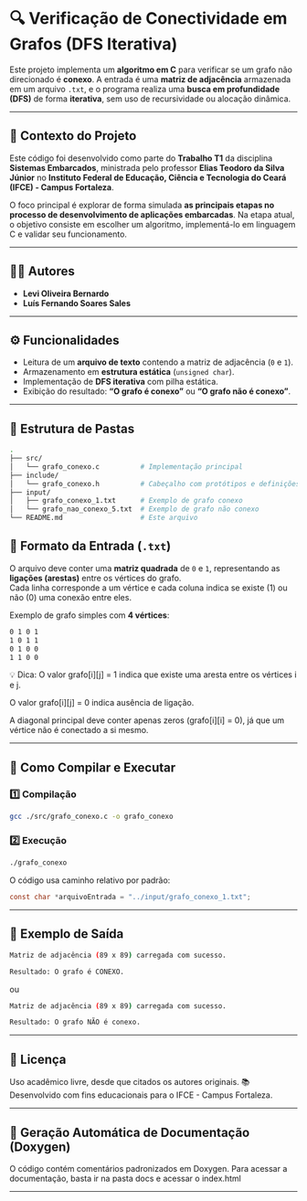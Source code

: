 # 🔍 Verificação de Conectividade em Grafos (DFS Iterativa)

Este projeto implementa um **algoritmo em C** para verificar se um grafo não direcionado é **conexo**. A entrada é uma **matriz de adjacência** armazenada em um arquivo `.txt`, e o programa realiza uma **busca em profundidade (DFS)** de forma **iterativa**, sem uso de recursividade ou alocação dinâmica.

---

## 🧠 Contexto do Projeto

Este código foi desenvolvido como parte do **Trabalho T1** da disciplina **Sistemas Embarcados**, ministrada pelo professor **Elias Teodoro da Silva Júnior** no **Instituto Federal de Educação, Ciência e Tecnologia do Ceará (IFCE) - Campus Fortaleza**.

O foco principal é explorar de forma simulada **as principais etapas no processo de desenvolvimento de aplicações embarcadas**. Na etapa atual, o objetivo consiste em escolher um algoritmo, implementá-lo em linguagem C e validar seu funcionamento.

---

## 👨‍💻 Autores

- **Levi Oliveira Bernardo**  
- **Luís Fernando Soares Sales**

---

## ⚙️ Funcionalidades

- Leitura de um **arquivo de texto** contendo a matriz de adjacência (`0` e `1`).
- Armazenamento em **estrutura estática** (`unsigned char`).
- Implementação de **DFS iterativa** com pilha estática.
- Exibição do resultado: **“O grafo é conexo”** ou **“O grafo não é conexo”**.

---

## 📂 Estrutura de Pastas

```bash
.
├── src/
│   └── grafo_conexo.c          # Implementação principal
├── include/
│   └── grafo_conexo.h          # Cabeçalho com protótipos e definições
├── input/
│   ├── grafo_conexo_1.txt      # Exemplo de grafo conexo
│   └── grafo_nao_conexo_5.txt  # Exemplo de grafo não conexo
└── README.md                   # Este arquivo

```

## 🧩 Formato da Entrada (`.txt`)

O arquivo deve conter uma **matriz quadrada** de `0` e `1`, representando as **ligações (arestas)** entre os vértices do grafo.  
Cada linha corresponde a um vértice e cada coluna indica se existe (1) ou não (0) uma conexão entre eles.

Exemplo de grafo simples com **4 vértices**:

```txt
0 1 0 1
1 0 1 1
0 1 0 0
1 1 0 0

```

💡 Dica:
O valor grafo[i][j] = 1 indica que existe uma aresta entre os vértices i e j.

O valor grafo[i][j] = 0 indica ausência de ligação.

A diagonal principal deve conter apenas zeros (grafo[i][i] = 0), já que um vértice não é conectado a si mesmo.

---

## 🚀 Como Compilar e Executar

### 1️⃣ Compilação

```bash
gcc ./src/grafo_conexo.c -o grafo_conexo
```

### 2️⃣ Execução
```bash
./grafo_conexo
```

O código usa caminho relativo por padrão:

```c
const char *arquivoEntrada = "../input/grafo_conexo_1.txt";
```

---

## 🧪 Exemplo de Saída

```bash
Matriz de adjacência (89 x 89) carregada com sucesso.

Resultado: O grafo é CONEXO.
```

ou

```bash
Matriz de adjacência (89 x 89) carregada com sucesso.

Resultado: O grafo NÃO é conexo.
```

---

## 🧾 Licença
Uso acadêmico livre, desde que citados os autores originais.
📚 Desenvolvido com fins educacionais para o IFCE - Campus Fortaleza.

---

## 🧩 Geração Automática de Documentação (Doxygen)
O código contém comentários padronizados em Doxygen. 
Para acessar a documentação, basta ir na pasta docs e acessar o index.html

---
